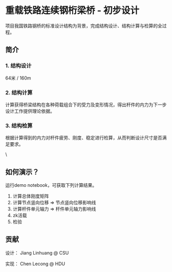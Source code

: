 # 重载铁路连续钢桁梁桥 - 初步设计
项目我国铁路钢桥的标准设计结构为背景，完成结构设计、结构计算与检算的全过程。  
    
## 简介
### 1. 结构设计
64米 / 160m
### 2. 结构计算
计算获得桥梁结构在各种荷载组合下的受力及变形情况，得出杆件的内力为下一步设计工作提供理论依据。
### 3. 结构检算
根据计算得到的内力对杆件疲劳、刚度、稳定进行检算，从而判断设计尺寸是否满足要求。  
  
  \
  
## 如何演示？
运行demo notebook，可获取下列计算结果。  
1. 计算总体刚度矩阵
2. 计算节点竖向位移 => 节点竖向位移影响线
3. 计算杆件单元轴力 => 杆件单元轴力影响线
4. zk活载
5. 检验
  
  
## 贡献

设计：  Jiang Linhuang @ CSU  

实现： Chen Lecong @ HDU

